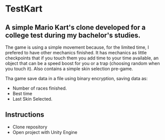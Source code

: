 # TestKart

## A simple Mario Kart's clone developed for a college test during my bachelor's studies.

The game is using a simple movement because, for the limited time, I prefered to have other mechanics finished.
It has mechanics as little checkpoints that if you touch them you add time to your time available, an object that can be a speed boost for you or a trap (choosing random when you touch it).
Also contains a simple skin selection pre-game.

Tha game save data in a file using binary encryption, saving data as:
+ Number of races finished.
+ Best time
+ Last Skin Selected.

## Instructions
+ Clone repository
+ Open project with Unity Engine
